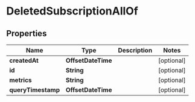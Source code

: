 

# DeletedSubscriptionAllOf


## Properties

Name | Type | Description | Notes
------------ | ------------- | ------------- | -------------
**createdAt** | **OffsetDateTime** |  |  [optional]
**id** | **String** |  |  [optional]
**metrics** | **String** |  |  [optional]
**queryTimestamp** | **OffsetDateTime** |  |  [optional]



